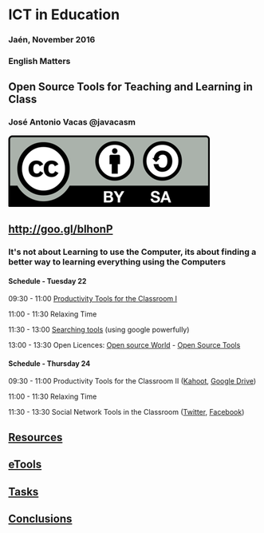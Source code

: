 # ICT in Education

### Jaén, November 2016

### English Matters

## Open Source Tools for Teaching and Learning in Class

### José Antonio Vacas @javacasm

![./Licencia CC.png](./images/Licencia_CC.png)

## http://goo.gl/blhonP

### It's not about Learning to use the Computer, its about finding a better way to learning everything using the Computers

#### Schedule - Tuesday 22

  09:30 - 11:00 [Productivity Tools for the Classroom I](/Productivity%20Tools%20for%20the%20Classroom%20I.md)

  11:00 - 11:30 Relaxing Time

  11:30 - 13:00 [Searching tools](./SearchingTools.md) (using google powerfully)

  13:00 - 13:30 Open Licences: [Open source World](./OpenSourceWorld.md) - [Open Source Tools](./OpenSourceTools.md)


#### Schedule - Thursday 24

  09:30 - 11:00 Productivity Tools for the Classroom II ([Kahoot](./kahoot.md),  [Google Drive](./googleDrive.md))

  11:00 - 11:30 Relaxing Time

  11:30 - 13:30 Social Network Tools in the Classroom ([Twitter](./twitter.md), [Facebook](./facebook.md))

## [Resources](./resources.md)

## [eTools](./eTools.md)

## [Tasks](./task.md)

## [Conclusions](./conclusions.md)
